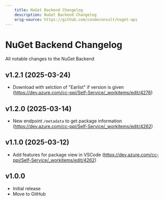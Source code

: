 ```yaml
---
    title: NuGet Backend Changelog
    description: NuGet Backend Changelog
    orig-source: https://github.com/cosmoconsult/nuget-api
---
```


# NuGet Backend Changelog

All notable changes to the NuGet Backend

## v1.2.1 (2025-03-24)

- Download with selction of "Earlist" if version is given (https://dev.azure.com/cc-ppi/Self-Service/_workitems/edit/4276)

## v1.2.0 (2025-03-14)

- New endpoint `/metadata` to get package information (https://dev.azure.com/cc-ppi/Self-Service/_workitems/edit/4262)

## v1.1.0 (2025-03-12)

- Add features for package view in VSCode (https://dev.azure.com/cc-ppi/Self-Service/_workitems/edit/4262)

## v1.0.0

- Initial release
- Move to GitHub
